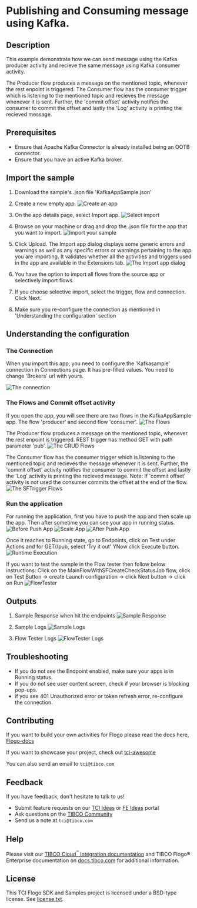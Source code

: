 # Publishing and Consuming message using Kafka.


## Description

This example demonstrate how we can send message using the Kafka producer activity and recieve the same message using Kafka consumer activity.

The Producer flow produces a message on the mentioned topic, whenever the rest enpoint is triggered.
The Consumer flow has the consumer trigger which is listening to the mentioned topic and recieves the message whenever it is sent. Further, the 'commit offset' activity notifies the consumer to commit the offset and lastly the 'Log' activity is printing the recieved message. 


## Prerequisites

* Ensure that Apache Kafka Connector is already installed being an OOTB connector.
* Ensure that you have an active Kafka broker.

## Import the sample

1. Download the sample's .json file 'KafkaAppSample.json'

2. Create a new empty app.
![Create an app](../../import-screenshots/2.png)

3. On the app details page, select Import app.
![Select import](../../import-screenshots/3.png)

4. Browse on your machine or drag and drop the .json file for the app that you want to import.
![Import your sample](../../import-screenshots/Kafka/ImportApp.png)

5. Click Upload. The Import app dialog displays some generic errors and warnings as well as any specific errors or warnings pertaining to the app you are importing. It validates whether all the activities and triggers used in the app are available in the Extensions tab.
![The Import app dialog](../../import-screenshots/Kafka/ImportWarn.png)

6. You have the option to import all flows from the source app or selectively import flows.

7. If you choose selective import, select the trigger, flow and connection. Click Next.

8. Make sure you re-configure the connection as mentioned in 'Understanding the configuration' section

## Understanding the configuration

### The Connection
When you import this app, you need to configure the 'Kafkasample' connection in Connections page. It has pre-filled values. You need to change 'Brokers' url with yours.

![The connection](../../import-screenshots/Kafka/Connection.png)

### The Flows and Commit offset activity
If you open the app, you will see there are two flows in the KafkaAppSample app. The flow 'producer' and second flow 'consumer'.
![The Flows](../../import-screenshots/Kafka/FlowList.png)

The Producer flow produces a message on the mentioned topic, whenever the rest enpoint is triggered. REST trigger has method GET with path parameter 'pub'.
![The CRUD Flows](../../import-screenshots/Kafka/Producer.png)

The Consumer flow has the consumer trigger which is listening to the mentioned topic and recieves the message whenever it is sent. Further, the 'commit offset' activity notifies the consumer to commit the offset and lastly the 'Log' activity is printing the recieved message.
Note: If 'commit offset' activity is not used the consumer commits the offset at the end of the flow.
![The SFTrigger Flows](../../import-screenshots/Kafka/Consumer.png)

### Run the application
For running the application, first you have to push the app and then scale up the app. Then after sometime you can see your app in running status.
![Before Push App](../../import-screenshots/Kafka/AppNotDeployed.png)
![Scale App](../../import-screenshots/Kafka/AppScale.png)
![After Push App](../../import-screenshots/Kafka/AppRunning.png)

Once it reaches to Running state, go to Endpoints, click on Test under Actions and for GET//pub, select 'Try it out'
YNow click Execute button.
![Runtime Execution](../../import-screenshots/Kafka/EndPoint.png)

If you want to test the sample in the Flow tester then follow below instructions:
Click on the MainFlowWithSFCreateCheckStatusJob flow, click on Test Button -> create Launch configuration -> click Next button -> click on Run
![FlowTester](../../import-screenshots/Kafka/LaunchConfig.png)

## Outputs

1. Sample Response when hit the endpoints
![Sample Response](../../import-screenshots/Kafka/Response.png)

2. Sample Logs
![Sample Logs](../../import-screenshots/Kafka/AppLogs.png)

3. Flow Tester Logs
![FlowTester Logs](../../import-screenshots/Kafka/FlowTesterLogs.png)


## Troubleshooting

* If you do not see the Endpoint enabled, make sure your apps is in Running status.
* If you do not see user content screen, check if your browser is blocking pop-ups.
* if you see 401 Unauthorized error or token refresh error, re-configure the connection.

## Contributing
If you want to build your own activities for Flogo please read the docs here, [Flogo-docs](https://tibcosoftware.github.io/flogo/)

If you want to showcase your project, check out [tci-awesome](https://github.com/TIBCOSoftware/tci-awesome)

You can also send an email to `tci@tibco.com`

## Feedback
If you have feedback, don't hesitate to talk to us!

* Submit feature requests on our [TCI Ideas](https://ideas.tibco.com/?project=TCI) or [FE Ideas](https://ideas.tibco.com/?project=FE) portal
* Ask questions on the [TIBCO Community](https://community.tibco.com/answers/product/344006)
* Send us a note at `tci@tibco.com`

## Help
Please visit our [TIBCO Cloud<sup>&trade;</sup> Integration documentation](https://integration.cloud.tibco.com/docs/) and TIBCO Flogo® Enterprise documentation on [docs.tibco.com](https://docs.tibco.com/) for additional information.

## License
This TCI Flogo SDK and Samples project is licensed under a BSD-type license. See [license.txt](license.txt).
